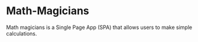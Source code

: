 # Math-Magicians
Math magicians is a Single Page App (SPA) that allows users to make simple calculations.
